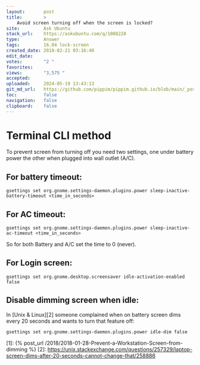 ```yaml
---
layout:       post
title:        >
    Avoid screen turning off when the screen is locked?
site:         Ask Ubuntu
stack_url:    https://askubuntu.com/q/1008228
type:         Answer
tags:         16.04 lock-screen
created_date: 2018-02-21 03:16:40
edit_date:    
votes:        "2 "
favorites:    
views:        "3,575 "
accepted:     
uploaded:     2024-05-19 13:43:13
git_md_url:   https://github.com/pippim/pippim.github.io/blob/main/_posts/2018/2018-02-21-Avoid-screen-turning-off-when-the-screen-is-locked_.md
toc:          false
navigation:   false
clipboard:    false
---
```


# Terminal CLI method

To prevent screen from turning off you need two settings, one under battery power the other when plugged into wall outlet (A/C).

## For battery timeout:

``` 
gsettings set org.gnome.settings-daemon.plugins.power sleep-inactive-battery-timeout <time_in_seconds>
```

## For AC timeout:

``` 
gsettings set org.gnome.settings-daemon.plugins.power sleep-inactive-ac-timeout <time_in_seconds>
```

So for both Battery and A/C set the time to 0 (never).

## For Login screen:

``` 
gsettings set org.gnome.desktop.screensaver idle-activation-enabled false
```

## Disable dimming screen when idle:

In [Unix & Linux][2] someone complained when on battery screen dims every 20 seconds and wants to turn that feature off:

``` 
gsettings set org.gnome.settings-daemon.plugins.power idle-dim false
```


  [1]: {% post_url /2018/2018-01-28-Prevent-a-Workstation-Screen-from-dimming %}
  [2]: https://unix.stackexchange.com/questions/257329/laptop-screen-dims-after-20-seconds-cannot-change-that/258886
